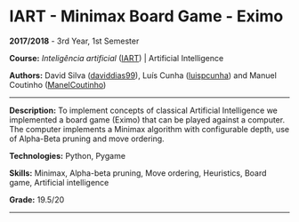 # IART - Minimax Board Game - Eximo

**2017/2018** - 3rd Year, 1st Semester

**Course:** *Inteligência artificial* ([IART](https://sigarra.up.pt/feup/en/UCURR_GERAL.FICHA_UC_VIEW?pv_ocorrencia_id=436449)) | Artificial Intelligence

**Authors:** David Silva ([daviddias99](https://github.com/daviddias99)), Luís Cunha ([luispcunha](https://github.com/luispcunha)) and Manuel Coutinho ([ManelCoutinho](https://github.com/ManelCoutinho))

---

**Description:** To implement concepts of classical Artificial Intelligence we implemented a board game (Eximo) that can be played against a computer. The computer implements a Minimax algorithm with configurable depth, use of Alpha-Beta pruning and move ordering.

**Technologies:** Python, Pygame

**Skills:** Minimax, Alpha-beta pruning, Move ordering, Heuristics, Board game, Artificial intelligence

**Grade:** 19.5/20

---